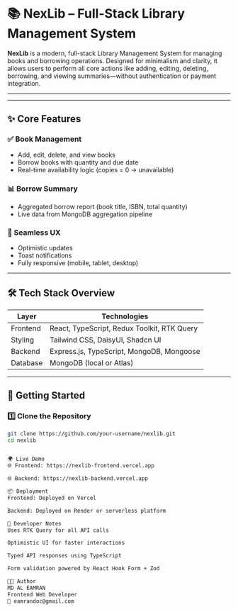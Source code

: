 # 📚 NexLib – Full-Stack Library Management System

**NexLib** is a modern, full-stack Library Management System for managing books and borrowing operations. Designed for minimalism and clarity, it allows users to perform all core actions like adding, editing, deleting, borrowing, and viewing summaries—without authentication or payment integration.

---


---

## ✨ Core Features

### ✅ Book Management
- Add, edit, delete, and view books
- Borrow books with quantity and due date
- Real-time availability logic (copies = 0 → unavailable)

### 📊 Borrow Summary
- Aggregated borrow report (book title, ISBN, total quantity)
- Live data from MongoDB aggregation pipeline

### 🔄 Seamless UX
- Optimistic updates
- Toast notifications
- Fully responsive (mobile, tablet, desktop)

---

## 🛠 Tech Stack Overview

| Layer       | Technologies                                |
|------------ |---------------------------------------------|
| Frontend    | React, TypeScript, Redux Toolkit, RTK Query |
| Styling     | Tailwind CSS, DaisyUI, Shadcn UI            |
| Backend     | Express.js, TypeScript, MongoDB, Mongoose   |
| Database    | MongoDB (local or Atlas)                    |

---

## 🚀 Getting Started

### 1️⃣ Clone the Repository

```bash
git clone https://github.com/your-username/nexlib.git
cd nexlib


🌍 Live Demo
🌐 Frontend: https://nexlib-frontend.vercel.app

🌐 Backend: https://nexlib-backend.vercel.app

📦 Deployment
Frontend: Deployed on Vercel

Backend: Deployed on Render or serverless platform

🧠 Developer Notes
Uses RTK Query for all API calls

Optimistic UI for faster interactions

Typed API responses using TypeScript

Form validation powered by React Hook Form + Zod

👨‍💻 Author
MD AL EAMRAN
Frontend Web Developer
📧 eamrandoc@gmail.com

